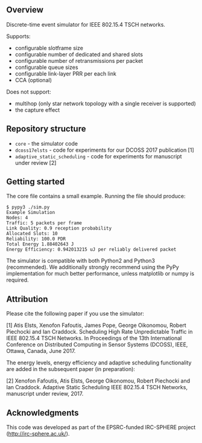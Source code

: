 ## Overview ##

Discrete-time event simulator for IEEE 802.15.4 TSCH networks.

Supports:

* configurable slotframe size
* configurable number of dedicated and shared slots
* configurable number of retransmissions per packet
* configurable queue sizes
* configurable link-layer PRR per each link
* CCA (optional)

Does not support:

* multihop (only star network topology with a single receiver is supported)
* the capture effect

## Repository structure ##

* `core` - the simulator code
* `dcoss17elsts` - code for experiments for our DCOSS 2017 publication [1]
* `adaptive_static_scheduling` - code for experiments for manuscript under review [2]

## Getting started ##

The core file contains a small example. Running the file should produce:


```
$ pypy3 ./sim.py 
Example Simulation
Nodes: 4
Traffic: 5 packets per frame
Link Quality: 0.9 reception probability
Allocated Slots: 10
Reliability: 100.0 PDR
Total Energy 1.88402643 J
Energy Efficiency: 0.942013215 uJ per reliably delivered packet
```


The simulator is compatible with both Python2 and Python3 (recommended). We additionally strongly recommend using the PyPy implementation for much better performance, unless matplotlib or numpy is required.

## Attribution ##

Please cite the following paper if you use the simulator:

[1] Atis Elsts, Xenofon Fafoutis, James Pope, George Oikonomou, Robert Piechocki and Ian Craddock. Scheduling High Rate Unpredictable Traffic in IEEE 802.15.4 TSCH Networks. In Proceedings of the 13th International Conference on Distributed Computing in Sensor Systems (DCOSS), IEEE, Ottawa, Canada, June 2017.

The energy levels, energy efficiency and adaptive scheduling functionality are added in the subsequent paper (in preparation):

[2] Xenofon Fafoutis, Atis Elsts, George Oikonomou, Robert Piechocki and Ian Craddock. Adaptive Static Scheduling IEEE 802.15.4 TSCH Networks, manuscript under review, 2017.

## Acknowledgments ##

This code was developed as part of the EPSRC-funded IRC-SPHERE project (http://irc-sphere.ac.uk/).